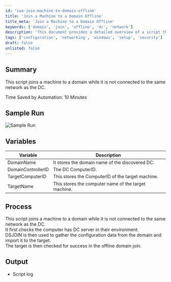 ```yaml
---
id: 'cwa-join-machine-to-domain-offline'
title: 'Join a Machine to a Domain Offline'
title_meta: 'Join a Machine to a Domain Offline'
keywords: ['domain', 'join', 'offline', 'dc', 'network']
description: 'This document provides a detailed overview of a script that allows a machine to join a domain even when it is not connected to the same network as the Domain Controller (DC). It outlines the variables used, the process involved, and the expected output, highlighting the efficiency gained through automation.'
tags: ['configuration', 'networking', 'windows', 'setup', 'security']
draft: false
unlisted: false
---
```

## Summary

This script joins a machine to a domain while it is not connected to the same network as the DC.

Time Saved by Automation: 10 Minutes

## Sample Run

![Sample Run](..\..\..\static\img\AD---Offline-Domain-Join\image_1.png)

## Variables

| Variable              | Description                                           |
|-----------------------|-------------------------------------------------------|
| DomainName            | It stores the domain name of the discovered DC.      |
| DomainControllerID    | The DC ComputerID.                                   |
| TargetComputerID      | This stores the ComputerID of the target machine.    |
| TargetName            | This stores the computer name of the target machine.  |

## Process

This script joins a machine to a domain while it is not connected to the same network as the DC.  
It first checks the computer has DC server in their environment.  
DSJOIN is then used to gather the configuration data from the domain and import it to the target.  
The target is then checked for success in the offline domain join.

## Output

- Script log



